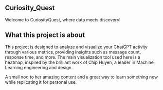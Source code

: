 ## Curiosity_Quest
 Welcome to CuriosityQuest, where data meets discovery!
 
 ## What this project is about

 This project is designed to analyze and visualize your ChatGPT activity through various metrics, providing insights such as message count, response time, and more. The main visualization tool used here is a heatmap, inspired by the brilliant work of Chip Huyen, a leader in Machine Learning engineering and design.

A small nod to her amazing content and a great way to learn something new while replicating it for personal use.